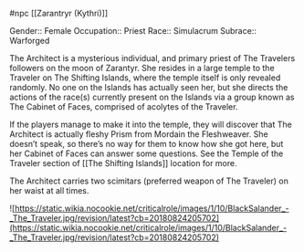 #npc [[Zarantryr (Kythri)]]

Gender:: Female
Occupation:: Priest
Race:: Simulacrum
Subrace:: Warforged

The Architect is a mysterious individual, and primary priest of The Travelers followers on the moon of Zarantyr. She resides in a large temple to the Traveler on The Shifting Islands, where the temple itself is only revealed randomly. No one on the Islands has actually seen her, but she directs the actions of the race(s) currently present on the Islands via a group known as The Cabinet of Faces, comprised of acolytes of the Traveler.

If the players manage to make it into the temple, they will discover that The Architect is actually fleshy Prism from Mordain the Fleshweaver. She doesn’t speak, so there’s no way for them to know how she got here, but her Cabinet of Faces can answer some questions. See the Temple of the Traveler section of [[The Shifting Islands]] location for more.

The Architect carries two scimitars (preferred weapon of The Traveler) on her waist at all times.

![https://static.wikia.nocookie.net/criticalrole/images/1/10/BlackSalander_-_The_Traveler.jpg/revision/latest?cb=20180824205702](https://static.wikia.nocookie.net/criticalrole/images/1/10/BlackSalander_-_The_Traveler.jpg/revision/latest?cb=20180824205702)